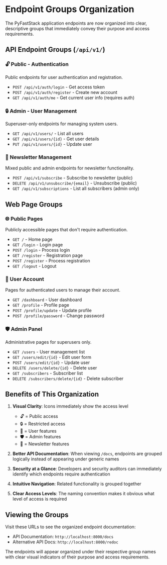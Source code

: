 # Endpoint Groups Organization

The PyFastStack application endpoints are now organized into clear, descriptive groups that immediately convey their purpose and access requirements.

## API Endpoint Groups (`/api/v1/`)

### 🔓 Public - Authentication
Public endpoints for user authentication and registration.
- `POST /api/v1/auth/login` - Get access token
- `POST /api/v1/auth/register` - Create new account  
- `GET /api/v1/auth/me` - Get current user info (requires auth)

### 🔒 Admin - User Management
Superuser-only endpoints for managing system users.
- `GET /api/v1/users/` - List all users
- `GET /api/v1/users/{id}` - Get user details
- `PUT /api/v1/users/{id}` - Update user

### 📧 Newsletter Management
Mixed public and admin endpoints for newsletter functionality.
- `POST /api/v1/subscribe` - Subscribe to newsletter (public)
- `DELETE /api/v1/unsubscribe/{email}` - Unsubscribe (public)
- `GET /api/v1/subscriptions` - List all subscribers (admin only)

## Web Page Groups

### 🌐 Public Pages
Publicly accessible pages that don't require authentication.
- `GET /` - Home page
- `GET /login` - Login page
- `POST /login` - Process login
- `GET /register` - Registration page
- `POST /register` - Process registration
- `GET /logout` - Logout

### 👤 User Account
Pages for authenticated users to manage their account.
- `GET /dashboard` - User dashboard
- `GET /profile` - Profile page
- `POST /profile/update` - Update profile
- `POST /profile/password` - Change password

### 🛡️ Admin Panel
Administrative pages for superusers only.
- `GET /users` - User management list
- `GET /users/edit/{id}` - Edit user form
- `POST /users/edit/{id}` - Update user
- `DELETE /users/delete/{id}` - Delete user
- `GET /subscribers` - Subscriber list
- `DELETE /subscribers/delete/{id}` - Delete subscriber

## Benefits of This Organization

1. **Visual Clarity**: Icons immediately show the access level
   - 🔓 = Public access
   - 🔒 = Restricted access
   - 👤 = User features
   - 🛡️ = Admin features
   - 📧 = Newsletter features

2. **Better API Documentation**: When viewing `/docs`, endpoints are grouped logically instead of appearing under generic names

3. **Security at a Glance**: Developers and security auditors can immediately identify which endpoints require authentication

4. **Intuitive Navigation**: Related functionality is grouped together

5. **Clear Access Levels**: The naming convention makes it obvious what level of access is required

## Viewing the Groups

Visit these URLs to see the organized endpoint documentation:
- API Documentation: `http://localhost:8000/docs`
- Alternative API Docs: `http://localhost:8000/redoc`

The endpoints will appear organized under their respective group names with clear visual indicators of their purpose and access requirements.